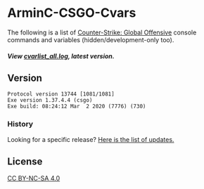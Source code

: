 # ArminC-CSGO-Cvars

The following is a list of [Counter-Strike: Global Offensive](https://developer.valvesoftware.com/wiki/Counter-Strike:_Global_Offensive "Counter-Strike: Global Offensive") console commands and variables (hidden/development-only too).

##### View [cvarlist_all.log](https://github.com/ArmynC/ArminC-CSGO-Cvars/blob/master/cvarlist_all.log), latest version.

## Version

```
Protocol version 13744 [1081/1081]
Exe version 1.37.4.4 (csgo)
Exe build: 08:24:12 Mar  2 2020 (7776) (730)
```

### History

Looking for a specific release? [Here is the list of updates.](https://github.com/ArmynC/ArminC-CSGO-Cvars/commits/master/cvarlist_all.log)

## License
[CC BY-NC-SA 4.0](https://creativecommons.org/licenses/by-nc-sa/4.0/)